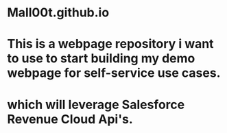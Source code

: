 # Mall00t.github.io
# This is a webpage repository i want to use to start building my demo webpage for self-service use cases.
# which will leverage Salesforce Revenue Cloud Api's.